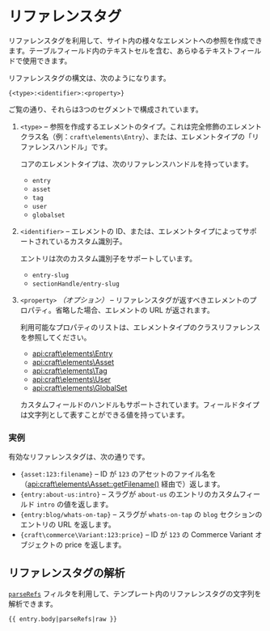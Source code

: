# リファレンスタグ

リファレンスタグを利用して、サイト内の様々なエレメントへの参照を作成できます。テーブルフィールド内のテキストセルを含む、あらゆるテキストフィールドで使用できます。

リファレンスタグの構文は、次のようになります。

```twig
{<type>:<identifier>:<property>}
```

ご覧の通り、それらは3つのセグメントで構成されています。

1. `<type>` – 参照を作成するエレメントのタイプ。これは完全修飾のエレメントクラス名（例：`craft\elements\Entry`）、または、エレメントタイプの「リファレンスハンドル」です。

   コアのエレメントタイプは、次のリファレンスハンドルを持っています。
   - `entry`
   - `asset`
   - `tag`
   - `user`
   - `globalset`

2. `<identifier>` – エレメントの ID、または、エレメントタイプによってサポートされているカスタム識別子。

   エントリは次のカスタム識別子をサポートしています。
   - `entry-slug`
   - `sectionHandle/entry-slug`

3. `<property>` _（オプション）_ – リファレンスタグが返すべきエレメントのプロパティ。省略した場合、エレメントの URL が返されます。

   利用可能なプロパティのリストは、エレメントタイプのクラスリファレンスを参照してください。
   - [api:craft\elements\Entry](craft\elements\Entry#public-properties)
   - [api:craft\elements\Asset](craft\elements\Asset#public-properties)
   - [api:craft\elements\Tag](craft\elements\Tag#public-properties)
   - [api:craft\elements\User](craft\elements\User#public-properties)
   - [api:craft\elements\GlobalSet](craft\elements\GlobalSet#public-properties)

   カスタムフィールドのハンドルもサポートされています。フィールドタイプは文字列として表すことができる値を持っています。

### 実例

有効なリファレンスタグは、次の通りです。

- `{asset:123:filename}` – ID が `123` のアセットのファイル名を（<api:craft\elements\Asset::getFilename()> 経由で）返します。
- `{entry:about-us:intro}` – スラグが `about-us` のエントリのカスタムフィールド `intro` の値を返します。
- `{entry:blog/whats-on-tap}` – スラグが `whats-on-tap` の `blog` セクションのエントリの URL を返します。
- `{craft\commerce\Variant:123:price}` – ID が `123` の Commerce Variant オブジェクトの price を返します。

## リファレンスタグの解析

[`parseRefs`](templating/filters.md#parseRefs) フィルタを利用して、テンプレート内のリファレンスタグの文字列を解析できます。

```twig
{{ entry.body|parseRefs|raw }}
```

